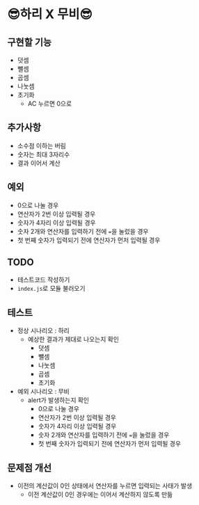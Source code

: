 # 😎하리 X 무비😎

## 구현할 기능 

- 덧셈
- 뺄셈
- 곱셈
- 나눗셈
- 초기화 
  - AC 누르면 0으로

## 추가사항

- 소수점 이하는 버림 
- 숫자는 최대 3자리수
- 결과 이어서 계산

## 예외 

- 0으로 나눌 경우 
- 연산자가 2번 이상 입력될 경우
- 숫자가 4자리 이상 입력될 경우
- 숫자 2개와 연산자를 입력하기 전에 `=`을 눌렀을 경우
- 첫 번째 숫자가 입력되기 전에 연산자가 먼저 입력될 경우

## TODO

- 테스트코드 작성하기 
- `index.js`로 모듈 불러오기

## 테스트 

- 정상 시나리오 : 하리
  - 예상한 결과가 제대로 나오는지 확인
    - 덧셈
    - 뺄셈
    - 나눗셈
    - 곱셈 
    - 초기화
- 예외 시나리오 : 무비
  - alert가 발생하는지 확인
    - 0으로 나눌 경우 
    - 연산자가 2번 이상 입력될 경우
    - 숫자가 4자리 이상 입력될 경우
    - 숫자 2개와 연산자를 입력하기 전에 `=`을 눌렀을 경우
    - 첫 번째 숫자가 입력되기 전에 연산자가 먼저 입력될 경우

## 문제점 개선

- 이전의 계산값이 0인 상태에서 연산자를 누르면 입력되는 사태가 발생
  - 이전 계산값이 0인 경우에는 이어서 계산하지 않도록 만듦
